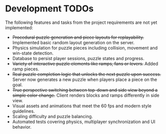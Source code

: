 # Development TODOs

The following features and tasks from the project requirements are not yet implemented:

- ~~Procedural puzzle generation and piece layouts for replayability.~~ Implemented basic random layout generation on the server.
- Physics simulation for puzzle pieces including collision, movement and win-state detection.
- Database to persist player sessions, puzzle states and progress.
- ~~Variety of interactive puzzle elements like ramps, fans or levers.~~ Added ramp pieces.
- ~~Real puzzle completion logic that unlocks the next puzzle upon success.~~ Server now generates a new puzzle when players place a piece on the goal.
- ~~True perspective switching between top-down and side view beyond a simple color change.~~ Client renders blocks and ramps differently in side view.
- Visual assets and animations that meet the 60 fps and modern style guidelines.
- Scaling difficulty and puzzle balancing.
- Automated tests covering physics, multiplayer synchronization and UI behavior.

